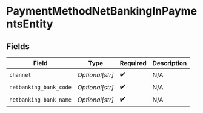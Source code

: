 # PaymentMethodNetBankingInPaymentsEntity


## Fields

| Field                  | Type                   | Required               | Description            |
| ---------------------- | ---------------------- | ---------------------- | ---------------------- |
| `channel`              | *Optional[str]*        | :heavy_check_mark:     | N/A                    |
| `netbanking_bank_code` | *Optional[str]*        | :heavy_check_mark:     | N/A                    |
| `netbanking_bank_name` | *Optional[str]*        | :heavy_check_mark:     | N/A                    |